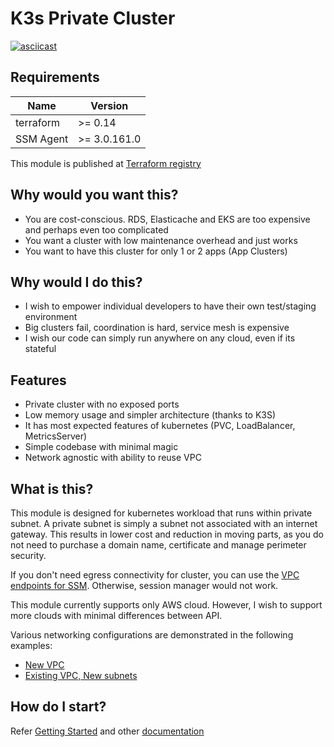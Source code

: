 # K3s Private Cluster

[![asciicast](https://asciinema.org/a/386827.svg)](https://asciinema.org/a/386827?t=2:30)

## Requirements

| Name      | Version      |
| --------- | ------------ |
| terraform | >= 0.14      |
| SSM Agent | >= 3.0.161.0 |

This module is published at [Terraform registry](https://registry.terraform.io/modules/sagittaros/private-cloud/k3s/latest)

## Why would you want this?

- You are cost-conscious. RDS, Elasticache and EKS are too expensive and perhaps even too complicated
- You want a cluster with low maintenance overhead and just works
- You want to have this cluster for only 1 or 2 apps (App Clusters)

## Why would I do this?

- I wish to empower individual developers to have their own test/staging environment
- Big clusters fail, coordination is hard, service mesh is expensive
- I wish our code can simply run anywhere on any cloud, even if its stateful

## Features

- Private cluster with no exposed ports
- Low memory usage and simpler architecture (thanks to K3S)
- It has most expected features of kubernetes (PVC, LoadBalancer, MetricsServer)
- Simple codebase with minimal magic
- Network agnostic with ability to reuse VPC

## What is this?

This module is designed for kubernetes workload that runs within private subnet. A private subnet is simply a subnet not associated with an internet gateway. This results in lower cost and reduction in moving parts, as you do not need to purchase a domain name, certificate and manage perimeter security.

If you don't need egress connectivity for cluster, you can use the [VPC endpoints for SSM](./extras/ssm_vpc_endpoints). Otherwise, session manager would not work.

This module currently supports only AWS cloud. However, I wish to support more clouds with minimal differences between API.

Various networking configurations are demonstrated in the following examples:

- [New VPC](./examples/k3s-in-new-vpc)
- [Existing VPC, New subnets](./examples/k3s-in-existing-vpc)

## How do I start?

Refer [Getting Started](./docs/getting-started.md) and other [documentation](./docs)
